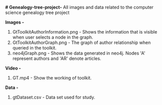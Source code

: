 **# Genealogy-tree-project-**
All images and data related to the computer science genealogy tree project

**Images -**
1) GtToolkitAuthorInformation.png - Shows the information that is visible when user selects a node in the graph.
2) GtToolkitAuthorGraph.png - The graph of author relationship when queried in the toolkit.
3) neo4jGraph.png - Shows the data generated in neo4j. Nodes 'A' represent authors and 'AR' denote articles. 

**Video -** 
1) GT.mp4 - Show the working of toolkit.

**Data -**
1) gtDataset.csv - Data set used for study.

